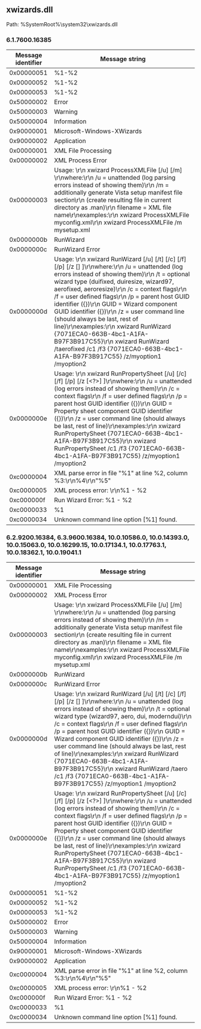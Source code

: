 ## xwizards.dll

Path: %SystemRoot%\system32\xwizards.dll

### 6.1.7600.16385

Message identifier | Message string
--- | ---
0x00000051 | %1-%2
0x00000052 | %1-%2
0x00000053 | %1-%2
0x50000002 | Error
0x50000003 | Warning
0x50000004 | Information
0x90000001 | Microsoft-Windows-XWizards
0x90000002 | Application
0x00000001 | XML File Processing
0x00000002 | XML Process Error
0x00000003 | Usage: \r\n   xwizard ProcessXMLFile [/u] [/m] <filename> \r\nwhere:\r\n   /u = unattended (log parsing errors instead of showing them)\r\n   /m = additionally generate Vista setup manifest file section\r\n        (create resulting file in current directory as <filename>.man)\r\n   filename = XML file name\r\nexamples:\r\n   xwizard ProcessXMLFile myconfig.xml\r\n   xwizard ProcessXMLFile /m mysetup.xml
0x0000000b | RunWizard
0x0000000c | RunWizard Error
0x0000000d | Usage: \r\n   xwizard RunWizard [/u] [/t<?>] [/c<?>] [/f<?>] [/p<GUID>] <GUID> [/z [<?>] ]\r\nwhere:\r\n   /u = unattended (log errors instead of showing them)\r\n   /t = optional wizard type (duifixed, duiresize, wizard97, aerofixed, aeroresize)\r\n   /c = context flags\r\n   /f = user defined flags\r\n   /p = parent host GUID identifier ({<GUID>})\r\n   GUID = Wizard component GUID identifier ({<GUID>})\r\n   /z = user command line (should always be last, rest of line)\r\nexamples:\r\n   xwizard RunWizard {7071ECA0-663B-4bc1-A1FA-B97F3B917C55}\r\n   xwizard RunWizard /taerofixed /c1 /f3 {7071ECA0-663B-4bc1-A1FA-B97F3B917C55} /z/myoption1 /myoption2
0x0000000e | Usage: \r\n   xwizard RunPropertySheet [/u] [/c<?>] [/f<?>] [/p<GUID>] <GUID> [/z [<?>] ]\r\nwhere:\r\n   /u = unattended (log errors instead of showing them)\r\n   /c = context flags\r\n   /f = user defined flags\r\n   /p = parent host GUID identifier ({<GUID>})\r\n   GUID = Property sheet component GUID identifier ({<GUID>})\r\n   /z = user command line (should always be last, rest of line)\r\nexamples:\r\n   xwizard RunPropertySheet {7071ECA0-663B-4bc1-A1FA-B97F3B917C55}\r\n   xwizard RunPropertySheet /c1 /f3 {7071ECA0-663B-4bc1-A1FA-B97F3B917C55} /z/myoption1 /myoption2
0xc0000004 | XML parse error in file "%1" at line %2, column %3:\r\n%4\r\n"%5"
0xc0000005 | XML process error: \r\n%1 - %2
0xc000000f | Run Wizard Error: %1 - %2
0xc0000033 | %1
0xc0000034 | Unknown command line option [%1] found.

### 6.2.9200.16384, 6.3.9600.16384, 10.0.10586.0, 10.0.14393.0, 10.0.15063.0, 10.0.16299.15, 10.0.17134.1, 10.0.17763.1, 10.0.18362.1, 10.0.19041.1

Message identifier | Message string
--- | ---
0x00000001 | XML File Processing
0x00000002 | XML Process Error
0x00000003 | Usage: \r\n   xwizard ProcessXMLFile [/u] [/m] <filename> \r\nwhere:\r\n   /u = unattended (log parsing errors instead of showing them)\r\n   /m = additionally generate Vista setup manifest file section\r\n        (create resulting file in current directory as <filename>.man)\r\n   filename = XML file name\r\nexamples:\r\n   xwizard ProcessXMLFile myconfig.xml\r\n   xwizard ProcessXMLFile /m mysetup.xml
0x0000000b | RunWizard
0x0000000c | RunWizard Error
0x0000000d | Usage: \r\n   xwizard RunWizard [/u] [/t<?>] [/c<?>] [/f<?>] [/p<GUID>] <GUID> [/z [<?>] ]\r\nwhere:\r\n   /u = unattended (log errors instead of showing them)\r\n   /t = optional wizard type (wizard97, aero, dui, moderndui)\r\n   /c = context flags\r\n   /f = user defined flags\r\n   /p = parent host GUID identifier ({<GUID>})\r\n   GUID = Wizard component GUID identifier ({<GUID>})\r\n   /z = user command line (should always be last, rest of line)\r\nexamples:\r\n   xwizard RunWizard {7071ECA0-663B-4bc1-A1FA-B97F3B917C55}\r\n   xwizard RunWizard /taero /c1 /f3 {7071ECA0-663B-4bc1-A1FA-B97F3B917C55} /z/myoption1 /myoption2
0x0000000e | Usage: \r\n   xwizard RunPropertySheet [/u] [/c<?>] [/f<?>] [/p<GUID>] <GUID> [/z [<?>] ]\r\nwhere:\r\n   /u = unattended (log errors instead of showing them)\r\n   /c = context flags\r\n   /f = user defined flags\r\n   /p = parent host GUID identifier ({<GUID>})\r\n   GUID = Property sheet component GUID identifier ({<GUID>})\r\n   /z = user command line (should always be last, rest of line)\r\nexamples:\r\n   xwizard RunPropertySheet {7071ECA0-663B-4bc1-A1FA-B97F3B917C55}\r\n   xwizard RunPropertySheet /c1 /f3 {7071ECA0-663B-4bc1-A1FA-B97F3B917C55} /z/myoption1 /myoption2
0x00000051 | %1-%2
0x00000052 | %1-%2
0x00000053 | %1-%2
0x50000002 | Error
0x50000003 | Warning
0x50000004 | Information
0x90000001 | Microsoft-Windows-XWizards
0x90000002 | Application
0xc0000004 | XML parse error in file "%1" at line %2, column %3:\r\n%4\r\n"%5"
0xc0000005 | XML process error: \r\n%1 - %2
0xc000000f | Run Wizard Error: %1 - %2
0xc0000033 | %1
0xc0000034 | Unknown command line option [%1] found.
